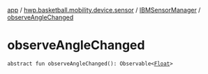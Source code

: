 [app](../../index.md) / [hwp.basketball.mobility.device.sensor](../index.md) / [IBMSensorManager](index.md) / [observeAngleChanged](.)

# observeAngleChanged

`abstract fun observeAngleChanged(): Observable<`[`Float`](https://kotlinlang.org/api/latest/jvm/stdlib/kotlin/-float/index.html)`>`